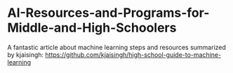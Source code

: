 # AI-Resources-and-Programs-for-Middle-and-High-Schoolers

A fantastic article about machine learning steps and resources summarized by kjaisingh: https://github.com/kjaisingh/high-school-guide-to-machine-learning
